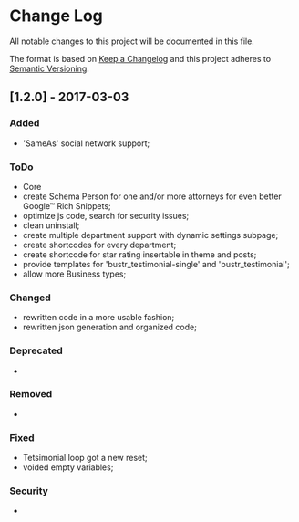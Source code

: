 # Change Log
All notable changes to this project will be documented in this file.

The format is based on [Keep a Changelog](http://keepachangelog.com/)
and this project adheres to [Semantic Versioning](http://semver.org/).

## [1.2.0] - 2017-03-03
### Added
- 'SameAs' social network support;

### ToDo
- Core
 - create Schema Person for one and/or more attorneys for even better Google™ Rich Snippets;
 - optimize js code, search for security issues;
 - clean uninstall;
 - create multiple department support with dynamic settings subpage;
 - create shortcodes for every department;
 - create shortcode for star rating insertable in theme and posts;
 - provide templates for 'bustr_testimonial-single' and 'bustr_testimonial';
 - allow more Business types;

### Changed
- rewritten code in a more usable fashion;
- rewritten json generation and organized code;

### Deprecated
-

### Removed
-

### Fixed
- Tetsimonial loop got a new reset;
- voided empty variables;

### Security
-
